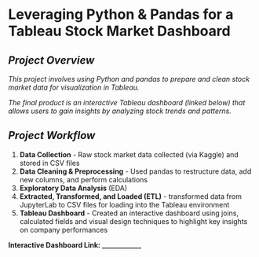 # **Leveraging Python & Pandas for a Tableau Stock Market Dashboard**  
  
## ***Project Overview***
*This project involves using Python and pandas to prepare and clean stock market data for visualization in Tableau.*  
  
*The final product is an interactive Tableau dashboard (linked below) that allows users to gain insights by analyzing stock trends and patterns.*  
  
## ***Project Workflow***
1. **Data Collection** - Raw stock market data collected (via Kaggle) and stored in CSV files
2. **Data Cleaning & Preprocessing** - Used pandas to restructure data, add new columns, and perform calculations
3. **Exploratory Data Analysis** (EDA) 
4. **Extracted, Transformed, and Loaded (ETL)** - transformed data from JupyterLab to CSV files for loading into the Tableau environment
5. **Tableau Dashboard** - Created an interactive dashboard using joins, calculated fields and visual design techniques to highlight key insights on company performances

**Interactive Dashboard Link: ____________**
